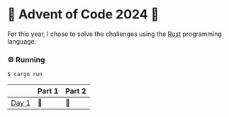 # 🎄 Advent of Code 2024 🎄

For this year, I chose to solve the challenges using the [Rust](https://www.rust-lang.org) programming language.

### ⚙️ Running
```
$ cargo run
```

|        | Part 1 | Part 2 |
|:-------|:-------|:-------|
| [Day 1](src/days/day1.rs)  | 🌟     | 🌟     |